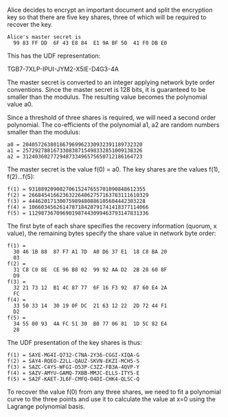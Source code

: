 
Alice decides to encrypt an important document and split the encryption key so that
there are five key shares, three of which will be required to recover the key.

~~~~
Alice's master secret is
  99 83 FF DD  6F 43 E8 84  E1 9A BF 50  41 F0 DB E0
~~~~

This has the UDF representation:

TGB7-7XLP-IPUI-JYM2-X5IE-D4G3-4A

The master secret is converted to an integer applying network byte order conventions.
Since the master secret is 128 bits, it is guaranteed to be smaller than the modulus.
The resulting value becomes the polynomial value a0.

Since a threshold of three shares is required, we will need a second order polynomial.
The co-efficients of the polynomial a1, a2 are random numbers smaller than the 
modulus:

~~~~
a0 = 204057263801867969962330932391189732320
a1 = 257292788167330838715498332851009138326
a2 = 312403602772948733496575650712186164723
~~~~

The master secret is the value f(0) = a0. The key shares are the values f(1), f(2)...f(5):

~~~~
f(1) = 93188920900270615247655701090848612355
f(2) = 266845416623632264062757163783111610329
f(3) = 44462017130075989480886105604442303228
f(4) = 106603456261478718428791741418377114066
f(5) = 112987367096901987443099463793147831336
~~~~

The first byte of each share specifies the recovery information (quorum, x value), the
remaining bytes specify the share value in network byte order:

~~~~
f(1) = 
  30 46 1B 88  87 F7 A1 7D  A0 D6 37 E1  18 C8 BA 20
  03
f(2) = 
  31 C8 C0 8E  CE 96 B8 02  99 92 AA D2  2B 28 60 8F
  D9
f(3) = 
  32 21 73 12  B1 4C 87 77  6F 16 F3 92  87 60 E4 2A
  FC
f(4) = 
  33 50 33 14  30 19 0F DC  21 63 12 22  2D 72 44 F1
  D2
f(5) = 
  34 55 00 93  4A FC 51 30  B0 77 06 81  1D 5C 82 E4
  28
~~~~

The UDF presentation of the key shares is thus:

~~~~
f(1) = SAYE-MG4I-Q732-C7NA-2Y36-CGGI-XIQA-G
f(2) = SAY4-RQEO-Z2LL-QAUZ-SKVN-EKZI-MCH5-S
f(3) = SAZC-C4YS-WFGI-O53P-C3ZZ-FB3A-4QVP-Y
f(4) = SAZV-AMYU-GAMQ-7XBB-MMJC-ELLS-ITY5-E
f(5) = SA2F-KAET-JL6F-CMFQ-O4DI-CHK4-QLSC-Q
~~~~

To recover the value f(0) from any three shares, we need to fit a polynomial curve to 
the three points and use it to calculate the value at x=0 using the Lagrange polynomial
basis.

